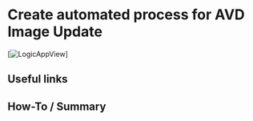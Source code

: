 # Create automated process for AVD Image Update 
[![LogicAppView](https%3A%2F%2Fraw.githubusercontent.com%2FMS-WORKLAB%2Favd_automation%2Fmain%2Ftemplates%2Ftemplates%2Fmore%2Flogicapp.jpg)]

## Useful links

##  How-To / Summary

